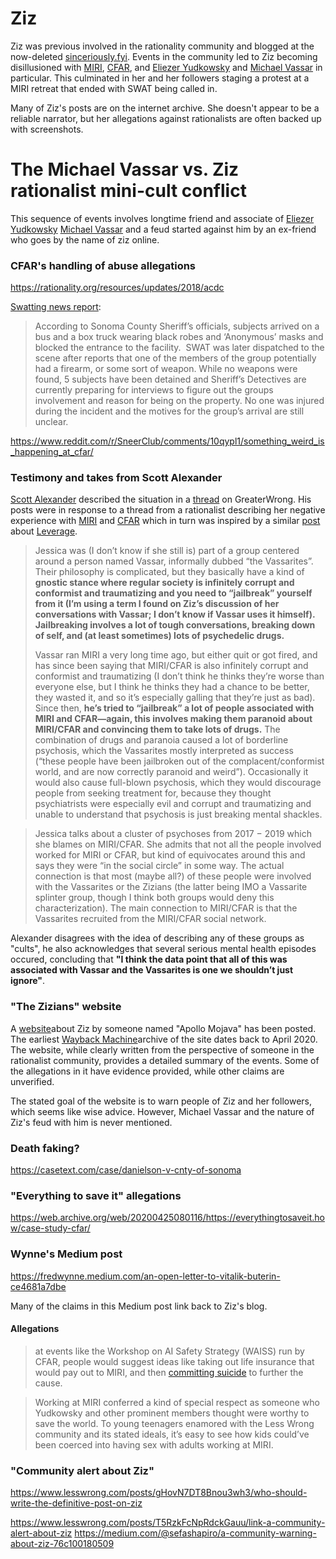 # Ziz

Ziz was previous involved in the rationality community and blogged at the now-deleted [sinceriously.fyi](https://sinceriously.fyi). Events in the community led to Ziz becoming disillusioned with [MIRI](../Cartography/Lesser%20Wrongia/MIRI.md), [CFAR](../Cartography/Lesser%20Wrongia/CFAR.md), and [Eliezer Yudkowsky](../People/Eliezer%20Yudkowsky.md) and [Michael Vassar](../People/Michael%20Vassar.md) in particular. This culminated in her and her followers staging a protest at a MIRI retreat that ended with SWAT being called in.

Many of Ziz's posts are on the internet archive.  She doesn't appear to be a reliable narrator, but her allegations against rationalists are often backed up with screenshots.

# The Michael Vassar vs. Ziz rationalist mini-cult conflict

This sequence of events involves longtime friend and associate of [Eliezer Yudkowsky](../People/Eliezer%20Yudkowsky.md) [Michael Vassar](../People/Michael%20Vassar.md) and a feud started against him by an ex-friend who goes by the name of ziz online. 


### CFAR's handling of abuse allegations

https://rationality.org/resources/updates/2018/acdc

[Swatting news report](https://www.ksro.com/2019/11/15/5-unwanted-subjects-detained-in-camp-meeker-at-westminster-woods/):
>According to Sonoma County Sheriff’s officials, subjects arrived on a bus and a box truck wearing black robes and ‘Anonymous’ masks and blocked the entrance to the facility.  SWAT was later dispatched to the scene after reports that one of the members of the group potentially had a firearm, or some sort of weapon. While no weapons were found, 5 subjects have been detained and Sheriff’s Detectives are currently preparing for interviews to figure out the groups involvement and reason for being on the property. No one was injured during the incident and the motives for the group’s arrival are still unclear.

https://www.reddit.com/r/SneerClub/comments/10qypl1/something_weird_is_happening_at_cfar/
### Testimony and takes from Scott Alexander

[Scott Alexander](../Cartography/Lesser%20Wrongia/Astral%20Codex%20Ten.md) described the situation in a [thread](https://www.greaterwrong.com/posts/MnFqyPLqbiKL8nSR7/my-experience-at-and-around-miri-and-cfar-inspired-by-zoe/comment/4j2GS4yWu6stGvZWs) on GreaterWrong. His posts were in response to a thread from a rationalist describing her negative experience with [MIRI](../Cartography/Lesser%20Wrongia/MIRI.md) and [CFAR](../Cartography/Lesser%20Wrongia/CFAR.md) which in turn was inspired by a similar [post](https://medium.com/@zoecurzi/my-experience-with-leverage-research-17e96a8e540b) about [Leverage](../Cartography/Sufferia%20Cynicia%20Psychonaut%20Bay/Cynicia/Leverage.md).

>Jessica was (I don’t know if she still is) part of a group centered around a person named Vassar, informally dubbed “the Vassarites”. Their philosophy is complicated, but they basically have a kind of **gnostic stance where regular society is infinitely corrupt and conformist and traumatizing and you need to “jailbreak” yourself from it (I’m using a term I found on Ziz’s discussion of her conversations with Vassar; I don’t know if Vassar uses it himself). Jailbreaking involves a lot of tough conversations, breaking down of self, and (at least sometimes) lots of psychedelic drugs.**
>
>Vassar ran MIRI a very long time ago, but either quit or got fired, and has since been saying that MIRI/​CFAR is also infinitely corrupt and conformist and traumatizing (I don’t think he thinks they’re worse than everyone else, but I think he thinks they had a chance to be better, they wasted it, and so it’s especially galling that they’re just as bad). Since then, **he’s tried to “jailbreak” a lot of people associated with MIRI and CFAR—again, this involves making them paranoid about MIRI/​CFAR and convincing them to take lots of drugs.** The combination of drugs and paranoia caused a lot of borderline psychosis, which the Vassarites mostly interpreted as success (“these people have been jailbroken out of the complacent/​conformist world, and are now correctly paranoid and weird”). Occasionally it would also cause full-blown psychosis, which they would discourage people from seeking treatment for, because they thought psychiatrists were especially evil and corrupt and traumatizing and unable to understand that psychosis is just breaking mental shackles.

>Jessica talks about a cluster of psychoses from 2017 − 2019 which she blames on MIRI/​CFAR. She admits that not all the people involved worked for MIRI or CFAR, but kind of equivocates around this and says they were “in the social circle” in some way. The actual connection is that most (maybe all?) of these people were involved with the Vassarites or the Zizians (the latter being IMO a Vassarite splinter group, though I think both groups would deny this characterization). The main connection to MIRI/​CFAR is that the Vassarites recruited from the MIRI/​CFAR social network.

Alexander disagrees with the idea of describing any of these groups as "cults", he also acknowledges that several serious mental health episodes occured, concluding that **"I think the data point that all of this was associated with Vassar and the Vassarites is one we shouldn’t just ignore"**.


### "The Zizians" website

A [website](http://zizians.info/)about Ziz by someone named "Apollo Mojava" has been posted. The earliest [Wayback Machine](https://web.archive.org/web/20200413075452/http://zizians.info/)archive of the site dates back to April 2020. The website, while clearly written from the perspective of someone in the rationalist community, provides a detailed summary of the events. Some of the allegations in it have evidence provided, while other claims are unverified. 

The stated goal of the website is to warn people of Ziz and her followers, which seems like wise advice. However, Michael Vassar and the nature of Ziz's feud with him is never mentioned.

### Death faking?

https://casetext.com/case/danielson-v-cnty-of-sonoma

### "Everything to save it" allegations

https://web.archive.org/web/20200425080116/https://everythingtosaveit.how/case-study-cfar/


### Wynne's Medium post

https://fredwynne.medium.com/an-open-letter-to-vitalik-buterin-ce4681a7dbe

Many of the claims in this Medium post link back to Ziz's blog.


#### Allegations

>at events like the Workshop on AI Safety Strategy (WAISS) run by CFAR, people would suggest ideas like taking out life insurance that would pay out to MIRI, and then [committing suicide](https://sinceriously.fyi/intersex-brains-and-conceptual-warfare/#comment-1900) to further the cause.

>Working at MIRI conferred a kind of special respect as someone who Yudkowsky and other prominent members thought were worthy to save the world. To young teenagers enamored with the Less Wrong community and its stated ideals, it’s easy to see how kids could’ve been coerced into having sex with adults working at MIRI.


### "Community alert about Ziz"

https://www.lesswrong.com/posts/gHovN7DT8Bnou3wh3/who-should-write-the-definitive-post-on-ziz

https://www.lesswrong.com/posts/T5RzkFcNpRdckGauu/link-a-community-alert-about-ziz
https://medium.com/@sefashapiro/a-community-warning-about-ziz-76c100180509